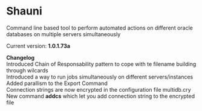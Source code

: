 # Shauni
Command line based tool to perform automated actions on different oracle databases on multiple servers simultaneously

Current version: **1.0.1.73a**  

**Changelog**  
 Introduced Chain of Responsability pattern to cope with te filename building through wilcards  
 Introduced a way to run jobs simultaneously on different servers/instances  
 Added parallism to the Export Command  
 Connection strings are now encrypted in the configuration file multidb.cry  
 New command **addcs** which let you add connection string to the encrypted file  

